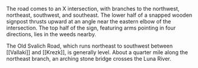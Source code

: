 The road comes to an X intersection, with branches to the northwest, northeast, southwest, and southeast. The lower half of a snapped wooden signpost thrusts upward at an angle near the eastern elbow of the intersection. The top half of the sign, featuring arms pointing in four directions, lies in the weeds nearby.

The Old Svalich Road, which runs northeast to southwest between [[Vallaki]] and [[Krezk]], is generally level. About a quarter mile along the northeast branch, an arching stone bridge crosses the Luna River.